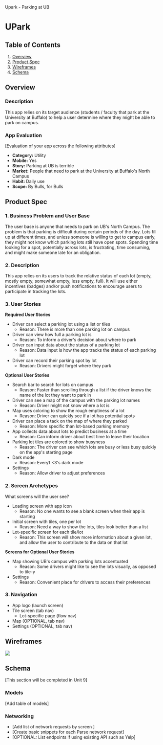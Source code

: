 Upark - Parking at UB

# UPark

## Table of Contents
1. [Overview](#Overview)
1. [Product Spec](#Product-Spec)
1. [Wireframes](#Wireframes)
2. [Schema](#Schema)

## Overview
### Description
This app relies on its target audience (students / faculty that park at the University at Buffalo) to help a user determine where they might be able to park on campus.

### App Evaluation
[Evaluation of your app across the following attributes]
- **Category:** Utility
- **Mobile:** Yes
- **Story:** Parking at UB is terrible
- **Market:** People that need to park at the University at Buffalo's North Campus
- **Habit:** Daily use
- **Scope:** By Bulls, for Bulls

## Product Spec

### 1. Business Problem and User Base
The user base is anyone that needs to park on UB's North Campus. The problem is that parking is difficult during certain periods of the day. Lots fill up at different times, and unless someone is willing to get to campus early, they might not know which parking lots still have open spots. Spending time looking for a spot, potentially across lots, is frustrating, time consuming, and might make someone late for an obligation.

### 2. Description
This app relies on its users to track the relative status of each lot (empty, mostly empty, somewhat empty, less empty, full). It will use either incentives (badges) and/or push notifications to encourage users to participate in tracking the lots.


### 3. User Stories

**Required User Stories**

* Driver can select a parking lot using a list or tiles
    * Reason: There is more than one parking lot on campus
* Driver can view how full a parking lot is
    * Reason: To inform a driver's decision about where to park
* Driver can input data about the status of a parking lot
    * Reason: Data input is how the app tracks the status of each parking lot
* Driver can record their parking spot by lot
    * Reason: Drivers might forget where they park

**Optional User Stories**

* Search bar to search for lots on campus
    * Reason: Faster than scrolling through a list if the driver knows the name of the lot they want to park in
* Driver can see a map of the campus with the parking lot names
    * Reason: Driver might not know where a lot is
* Map uses coloring to show the rough emptiness of a lot
    * Reason: Driver can quickly see if a lot has potential spots
* Driver can place a tack on the map of where they parked
    * Reason: More specific than lot-based parking memory
* App collects data about lots to predict business at a time
    * Reason: Can inform driver about best time to leave their location
* Parking lot tiles are colored to show busyness
    * Reason: The driver can see which lots are busy or less busy quickly on the app's starting page
* Dark mode
    * Reason: Every1 <3's dark mode
* Settings
    * Reason: Allow driver to adjust preferences

### 2. Screen Archetypes

What screens will the user see?
* Loading screen with app icon
    * Reason: No one wants to see a blank screen when their app is starting
* Initial screen with tiles, one per lot
    * Reason: Need a way to show the lots, tiles look better than a list
* Lot-specific screen for each tile/lot
    * Reason: This screen will show more information about a given lot, and allow the user to contribute to the data on that lot

**Screens for Optional User Stories**
* Map showing UB's campus with parking lots accentuated
    * Reason: Some drivers might like to see the lots visually, as opposed to tile-y
* Settings
    * Reason: Convenient place for drivers to access their preferences

### 3. Navigation

* App logo (launch screen)
* Tile screen (tab nav)
    * Lot-specific page (flow nav)
* Map (OPTIONAL, tab nav)
* Settings (OPTIONAL, tab nav)

## Wireframes
![](https://i.imgur.com/W9Moc9O.png)



## Schema 
[This section will be completed in Unit 9]
### Models
[Add table of models]
### Networking
- [Add list of network requests by screen ]
- [Create basic snippets for each Parse network request]
- [OPTIONAL: List endpoints if using existing API such as Yelp]
